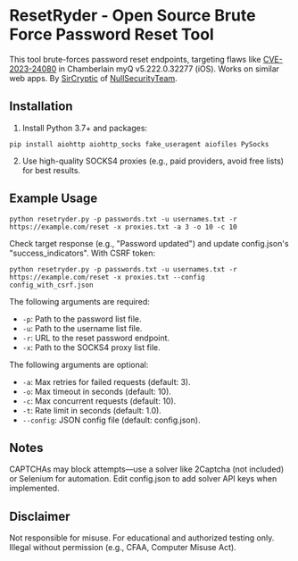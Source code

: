 # ResetRyder - Open Source Brute Force Password Reset Tool
This tool brute-forces password reset endpoints, targeting flaws like [CVE-2023-24080](https://cve.mitre.org/cgi-bin/cvename.cgi?name=CVE-2023-24080) in Chamberlain myQ v5.222.0.32277 (iOS). Works on similar web apps. By [SirCryptic](https://github.com/SirCryptic) of [NullSecurityTeam](https://github.com/NULL-Security-Team).

## Installation
1. Install Python 3.7+ and packages:
 ```
pip install aiohttp aiohttp_socks fake_useragent aiofiles PySocks
```
2. Use high-quality SOCKS4 proxies (e.g., paid providers, avoid free lists) for best results.

## Example Usage
```
python resetryder.py -p passwords.txt -u usernames.txt -r https://example.com/reset -x proxies.txt -a 3 -o 10 -c 10
```
Check target response (e.g., "Password updated") and update config.json's "success_indicators".
With CSRF token:
```
python resetryder.py -p passwords.txt -u usernames.txt -r https://example.com/reset -x proxies.txt --config config_with_csrf.json
```

The following arguments are required:
* `-p`: Path to the password list file.
* `-u`: Path to the username list file.
* `-r`: URL to the reset password endpoint.
* `-x`: Path to the SOCKS4 proxy list file.

The following arguments are optional:
* `-a`: Max retries for failed requests (default: 3).
* `-o`: Max timeout in seconds (default: 10).
* `-c`: Max concurrent requests (default: 10).
* `-t`: Rate limit in seconds (default: 1.0).
* `--config`: JSON config file (default: config.json).

## Notes
CAPTCHAs may block attempts—use a solver like 2Captcha (not included) or Selenium for automation. Edit config.json to add solver API keys when implemented.

## Disclaimer
Not responsible for misuse. For educational and authorized testing only. Illegal without permission (e.g., CFAA, Computer Misuse Act).
